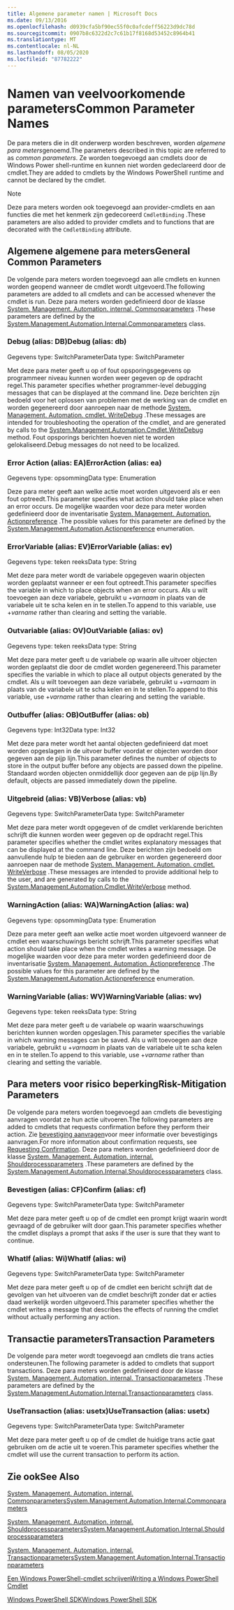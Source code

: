 ```yaml
---
title: Algemene parameter namen | Microsoft Docs
ms.date: 09/13/2016
ms.openlocfilehash: d0939cfa5bf90ec55f0c0afcdeff56223d9dc78d
ms.sourcegitcommit: 0907b8c6322d2c7c61b17f8168d53452c8964b41
ms.translationtype: MT
ms.contentlocale: nl-NL
ms.lasthandoff: 08/05/2020
ms.locfileid: "87782222"
---
```

# <a name="common-parameter-names"></a><span data-ttu-id="05207-102">Namen van veelvoorkomende parameters</span><span class="sxs-lookup"><span data-stu-id="05207-102">Common Parameter Names</span></span>

<span data-ttu-id="05207-103">De para meters die in dit onderwerp worden beschreven, worden *algemene para meters*genoemd.</span><span class="sxs-lookup"><span data-stu-id="05207-103">The parameters described in this topic are referred to as *common parameters*.</span></span> <span data-ttu-id="05207-104">Ze worden toegevoegd aan cmdlets door de Windows Power shell-runtime en kunnen niet worden gedeclareerd door de cmdlet.</span><span class="sxs-lookup"><span data-stu-id="05207-104">They are added to cmdlets by the Windows PowerShell runtime and cannot be declared by the cmdlet.</span></span>

> [!NOTE]
> <span data-ttu-id="05207-105">Deze para meters worden ook toegevoegd aan provider-cmdlets en aan functies die met het kenmerk zijn gedecoreerd `CmdletBinding` .</span><span class="sxs-lookup"><span data-stu-id="05207-105">These parameters are also added to provider cmdlets and to functions that are decorated with the `CmdletBinding` attribute.</span></span>

## <a name="general-common-parameters"></a><span data-ttu-id="05207-106">Algemene algemene para meters</span><span class="sxs-lookup"><span data-stu-id="05207-106">General Common Parameters</span></span>

<span data-ttu-id="05207-107">De volgende para meters worden toegevoegd aan alle cmdlets en kunnen worden geopend wanneer de cmdlet wordt uitgevoerd.</span><span class="sxs-lookup"><span data-stu-id="05207-107">The following parameters are added to all cmdlets and can be accessed whenever the cmdlet is run.</span></span> <span data-ttu-id="05207-108">Deze para meters worden gedefinieerd door de klasse [System. Management. Automation. internal. Commonparameters](/dotnet/api/System.Management.Automation.Internal.CommonParameters) .</span><span class="sxs-lookup"><span data-stu-id="05207-108">These parameters are defined by the [System.Management.Automation.Internal.Commonparameters](/dotnet/api/System.Management.Automation.Internal.CommonParameters) class.</span></span>

### <a name="debug-alias-db"></a><span data-ttu-id="05207-109">Debug (alias: DB)</span><span class="sxs-lookup"><span data-stu-id="05207-109">Debug (alias: db)</span></span>

<span data-ttu-id="05207-110">Gegevens type: SwitchParameter</span><span class="sxs-lookup"><span data-stu-id="05207-110">Data type: SwitchParameter</span></span>

<span data-ttu-id="05207-111">Met deze para meter geeft u op of fout opsporingsgegevens op programmeer niveau kunnen worden weer gegeven op de opdracht regel.</span><span class="sxs-lookup"><span data-stu-id="05207-111">This parameter specifies whether programmer-level debugging messages that can be displayed at the command line.</span></span> <span data-ttu-id="05207-112">Deze berichten zijn bedoeld voor het oplossen van problemen met de werking van de cmdlet en worden gegenereerd door aanroepen naar de methode [System. Management. Automation. cmdlet. WriteDebug](/dotnet/api/System.Management.Automation.Cmdlet.WriteDebug) .</span><span class="sxs-lookup"><span data-stu-id="05207-112">These messages are intended for troubleshooting the operation of the cmdlet, and are generated by calls to the [System.Management.Automation.Cmdlet.WriteDebug](/dotnet/api/System.Management.Automation.Cmdlet.WriteDebug) method.</span></span> <span data-ttu-id="05207-113">Fout opsporings berichten hoeven niet te worden gelokaliseerd.</span><span class="sxs-lookup"><span data-stu-id="05207-113">Debug messages do not need to be localized.</span></span>

### <a name="erroraction-alias-ea"></a><span data-ttu-id="05207-114">Error Action (alias: EA)</span><span class="sxs-lookup"><span data-stu-id="05207-114">ErrorAction (alias: ea)</span></span>

<span data-ttu-id="05207-115">Gegevens type: opsomming</span><span class="sxs-lookup"><span data-stu-id="05207-115">Data type: Enumeration</span></span>

<span data-ttu-id="05207-116">Deze para meter geeft aan welke actie moet worden uitgevoerd als er een fout optreedt.</span><span class="sxs-lookup"><span data-stu-id="05207-116">This parameter specifies what action should take place when an error occurs.</span></span> <span data-ttu-id="05207-117">De mogelijke waarden voor deze para meter worden gedefinieerd door de inventarisatie [System. Management. Automation. Actionpreference](/dotnet/api/System.Management.Automation.ActionPreference) .</span><span class="sxs-lookup"><span data-stu-id="05207-117">The possible values for this parameter are defined by the [System.Management.Automation.Actionpreference](/dotnet/api/System.Management.Automation.ActionPreference) enumeration.</span></span>

### <a name="errorvariable-alias-ev"></a><span data-ttu-id="05207-118">ErrorVariable (alias: EV)</span><span class="sxs-lookup"><span data-stu-id="05207-118">ErrorVariable (alias: ev)</span></span>

<span data-ttu-id="05207-119">Gegevens type: teken reeks</span><span class="sxs-lookup"><span data-stu-id="05207-119">Data type: String</span></span>

<span data-ttu-id="05207-120">Met deze para meter wordt de variabele opgegeven waarin objecten worden geplaatst wanneer er een fout optreedt.</span><span class="sxs-lookup"><span data-stu-id="05207-120">This parameter specifies the variable in which to place objects when an error occurs.</span></span> <span data-ttu-id="05207-121">Als u wilt toevoegen aan deze variabele, gebruikt u +*varnaam* in plaats van de variabele uit te scha kelen en in te stellen.</span><span class="sxs-lookup"><span data-stu-id="05207-121">To append to this variable, use +*varname* rather than clearing and setting the variable.</span></span>

### <a name="outvariable-alias-ov"></a><span data-ttu-id="05207-122">Outvariable (alias: OV)</span><span class="sxs-lookup"><span data-stu-id="05207-122">OutVariable (alias: ov)</span></span>

<span data-ttu-id="05207-123">Gegevens type: teken reeks</span><span class="sxs-lookup"><span data-stu-id="05207-123">Data type: String</span></span>

<span data-ttu-id="05207-124">Met deze para meter geeft u de variabele op waarin alle uitvoer objecten worden geplaatst die door de cmdlet worden gegenereerd.</span><span class="sxs-lookup"><span data-stu-id="05207-124">This parameter specifies the variable in which to place all output objects generated by the cmdlet.</span></span> <span data-ttu-id="05207-125">Als u wilt toevoegen aan deze variabele, gebruikt u +*varnaam* in plaats van de variabele uit te scha kelen en in te stellen.</span><span class="sxs-lookup"><span data-stu-id="05207-125">To append to this variable, use +*varname* rather than clearing and setting the variable.</span></span>

### <a name="outbuffer-alias-ob"></a><span data-ttu-id="05207-126">Outbuffer (alias: OB)</span><span class="sxs-lookup"><span data-stu-id="05207-126">OutBuffer (alias: ob)</span></span>

<span data-ttu-id="05207-127">Gegevens type: Int32</span><span class="sxs-lookup"><span data-stu-id="05207-127">Data type: Int32</span></span>

<span data-ttu-id="05207-128">Met deze para meter wordt het aantal objecten gedefinieerd dat moet worden opgeslagen in de uitvoer buffer voordat er objecten worden door gegeven aan de pijp lijn.</span><span class="sxs-lookup"><span data-stu-id="05207-128">This parameter defines the number of objects to store in the output buffer before any objects are passed down the pipeline.</span></span> <span data-ttu-id="05207-129">Standaard worden objecten onmiddellijk door gegeven aan de pijp lijn.</span><span class="sxs-lookup"><span data-stu-id="05207-129">By default, objects are passed immediately down the pipeline.</span></span>

### <a name="verbose-alias-vb"></a><span data-ttu-id="05207-130">Uitgebreid (alias: VB)</span><span class="sxs-lookup"><span data-stu-id="05207-130">Verbose (alias: vb)</span></span>

<span data-ttu-id="05207-131">Gegevens type: SwitchParameter</span><span class="sxs-lookup"><span data-stu-id="05207-131">Data type: SwitchParameter</span></span>

<span data-ttu-id="05207-132">Met deze para meter wordt opgegeven of de cmdlet verklarende berichten schrijft die kunnen worden weer gegeven op de opdracht regel.</span><span class="sxs-lookup"><span data-stu-id="05207-132">This parameter specifies whether the cmdlet writes explanatory messages that can be displayed at the command line.</span></span> <span data-ttu-id="05207-133">Deze berichten zijn bedoeld om aanvullende hulp te bieden aan de gebruiker en worden gegenereerd door aanroepen naar de methode [System. Management. Automation. cmdlet. WriteVerbose](/dotnet/api/System.Management.Automation.Cmdlet.WriteVerbose) .</span><span class="sxs-lookup"><span data-stu-id="05207-133">These messages are intended to provide additional help to the user, and are generated by calls to the [System.Management.Automation.Cmdlet.WriteVerbose](/dotnet/api/System.Management.Automation.Cmdlet.WriteVerbose) method.</span></span>

### <a name="warningaction-alias-wa"></a><span data-ttu-id="05207-134">WarningAction (alias: WA)</span><span class="sxs-lookup"><span data-stu-id="05207-134">WarningAction (alias: wa)</span></span>

<span data-ttu-id="05207-135">Gegevens type: opsomming</span><span class="sxs-lookup"><span data-stu-id="05207-135">Data type: Enumeration</span></span>

<span data-ttu-id="05207-136">Deze para meter geeft aan welke actie moet worden uitgevoerd wanneer de cmdlet een waarschuwings bericht schrijft.</span><span class="sxs-lookup"><span data-stu-id="05207-136">This parameter specifies what action should take place when the cmdlet writes a warning message.</span></span> <span data-ttu-id="05207-137">De mogelijke waarden voor deze para meter worden gedefinieerd door de inventarisatie [System. Management. Automation. Actionpreference](/dotnet/api/System.Management.Automation.ActionPreference) .</span><span class="sxs-lookup"><span data-stu-id="05207-137">The possible values for this parameter are defined by the [System.Management.Automation.Actionpreference](/dotnet/api/System.Management.Automation.ActionPreference) enumeration.</span></span>

### <a name="warningvariable-alias-wv"></a><span data-ttu-id="05207-138">WarningVariable (alias: WV)</span><span class="sxs-lookup"><span data-stu-id="05207-138">WarningVariable (alias: wv)</span></span>

<span data-ttu-id="05207-139">Gegevens type: teken reeks</span><span class="sxs-lookup"><span data-stu-id="05207-139">Data type: String</span></span>

<span data-ttu-id="05207-140">Met deze para meter geeft u de variabele op waarin waarschuwings berichten kunnen worden opgeslagen.</span><span class="sxs-lookup"><span data-stu-id="05207-140">This parameter specifies the variable in which warning messages can be saved.</span></span> <span data-ttu-id="05207-141">Als u wilt toevoegen aan deze variabele, gebruikt u +*varnaam* in plaats van de variabele uit te scha kelen en in te stellen.</span><span class="sxs-lookup"><span data-stu-id="05207-141">To append to this variable, use +*varname* rather than clearing and setting the variable.</span></span>

## <a name="risk-mitigation-parameters"></a><span data-ttu-id="05207-142">Para meters voor risico beperking</span><span class="sxs-lookup"><span data-stu-id="05207-142">Risk-Mitigation Parameters</span></span>

<span data-ttu-id="05207-143">De volgende para meters worden toegevoegd aan cmdlets die bevestiging aanvragen voordat ze hun actie uitvoeren.</span><span class="sxs-lookup"><span data-stu-id="05207-143">The following parameters are added to cmdlets that requests confirmation before they perform their action.</span></span> <span data-ttu-id="05207-144">Zie [bevestiging aanvragen](./requesting-confirmation-from-cmdlets.md)voor meer informatie over bevestigings aanvragen.</span><span class="sxs-lookup"><span data-stu-id="05207-144">For more information about confirmation requests, see [Requesting Confirmation](./requesting-confirmation-from-cmdlets.md).</span></span> <span data-ttu-id="05207-145">Deze para meters worden gedefinieerd door de klasse [System. Management. Automation. internal. Shouldprocessparameters](/dotnet/api/System.Management.Automation.Internal.ShouldProcessParameters) .</span><span class="sxs-lookup"><span data-stu-id="05207-145">These parameters are defined by the [System.Management.Automation.Internal.Shouldprocessparameters](/dotnet/api/System.Management.Automation.Internal.ShouldProcessParameters) class.</span></span>

### <a name="confirm-alias-cf"></a><span data-ttu-id="05207-146">Bevestigen (alias: CF)</span><span class="sxs-lookup"><span data-stu-id="05207-146">Confirm (alias: cf)</span></span>

<span data-ttu-id="05207-147">Gegevens type: SwitchParameter</span><span class="sxs-lookup"><span data-stu-id="05207-147">Data type: SwitchParameter</span></span>

<span data-ttu-id="05207-148">Met deze para meter geeft u op of de cmdlet een prompt krijgt waarin wordt gevraagd of de gebruiker wilt door gaan.</span><span class="sxs-lookup"><span data-stu-id="05207-148">This parameter specifies whether the cmdlet displays a prompt that asks if the user is sure that they want to continue.</span></span>

### <a name="whatif-alias-wi"></a><span data-ttu-id="05207-149">WhatIf (alias: Wi)</span><span class="sxs-lookup"><span data-stu-id="05207-149">WhatIf (alias: wi)</span></span>

<span data-ttu-id="05207-150">Gegevens type: SwitchParameter</span><span class="sxs-lookup"><span data-stu-id="05207-150">Data type: SwitchParameter</span></span>

<span data-ttu-id="05207-151">Met deze para meter geeft u op of de cmdlet een bericht schrijft dat de gevolgen van het uitvoeren van de cmdlet beschrijft zonder dat er acties daad werkelijk worden uitgevoerd.</span><span class="sxs-lookup"><span data-stu-id="05207-151">This parameter specifies whether the cmdlet writes a message that describes the effects of running the cmdlet without actually performing any action.</span></span>

## <a name="transaction-parameters"></a><span data-ttu-id="05207-152">Transactie parameters</span><span class="sxs-lookup"><span data-stu-id="05207-152">Transaction Parameters</span></span>

<span data-ttu-id="05207-153">De volgende para meter wordt toegevoegd aan cmdlets die trans acties ondersteunen.</span><span class="sxs-lookup"><span data-stu-id="05207-153">The following parameter is added to cmdlets that support transactions.</span></span> <span data-ttu-id="05207-154">Deze para meters worden gedefinieerd door de klasse [System. Management. Automation. internal. Transactionparameters](/dotnet/api/System.Management.Automation.Internal.TransactionParameters) .</span><span class="sxs-lookup"><span data-stu-id="05207-154">These parameters are defined by the [System.Management.Automation.Internal.Transactionparameters](/dotnet/api/System.Management.Automation.Internal.TransactionParameters) class.</span></span>

### <a name="usetransaction-alias-usetx"></a><span data-ttu-id="05207-155">UseTransaction (alias: usetx)</span><span class="sxs-lookup"><span data-stu-id="05207-155">UseTransaction (alias: usetx)</span></span>

<span data-ttu-id="05207-156">Gegevens type: SwitchParameter</span><span class="sxs-lookup"><span data-stu-id="05207-156">Data type: SwitchParameter</span></span>

<span data-ttu-id="05207-157">Met deze para meter geeft u op of de cmdlet de huidige trans actie gaat gebruiken om de actie uit te voeren.</span><span class="sxs-lookup"><span data-stu-id="05207-157">This parameter specifies whether the cmdlet will use the current transaction to perform its action.</span></span>

## <a name="see-also"></a><span data-ttu-id="05207-158">Zie ook</span><span class="sxs-lookup"><span data-stu-id="05207-158">See Also</span></span>

[<span data-ttu-id="05207-159">System. Management. Automation. internal. Commonparameters</span><span class="sxs-lookup"><span data-stu-id="05207-159">System.Management.Automation.Internal.Commonparameters</span></span>](/dotnet/api/System.Management.Automation.Internal.CommonParameters)

[<span data-ttu-id="05207-160">System. Management. Automation. internal. Shouldprocessparameters</span><span class="sxs-lookup"><span data-stu-id="05207-160">System.Management.Automation.Internal.Shouldprocessparameters</span></span>](/dotnet/api/System.Management.Automation.Internal.ShouldProcessParameters)

[<span data-ttu-id="05207-161">System. Management. Automation. internal. Transactionparameters</span><span class="sxs-lookup"><span data-stu-id="05207-161">System.Management.Automation.Internal.Transactionparameters</span></span>](/dotnet/api/System.Management.Automation.Internal.TransactionParameters)

[<span data-ttu-id="05207-162">Een Windows PowerShell-cmdlet schrijven</span><span class="sxs-lookup"><span data-stu-id="05207-162">Writing a Windows PowerShell Cmdlet</span></span>](./writing-a-windows-powershell-cmdlet.md)

[<span data-ttu-id="05207-163">Windows PowerShell SDK</span><span class="sxs-lookup"><span data-stu-id="05207-163">Windows PowerShell SDK</span></span>](../windows-powershell-reference.md)

